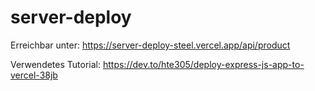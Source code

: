 # server-deploy

Erreichbar unter:
https://server-deploy-steel.vercel.app/api/product

Verwendetes Tutorial:
https://dev.to/hte305/deploy-express-js-app-to-vercel-38jb